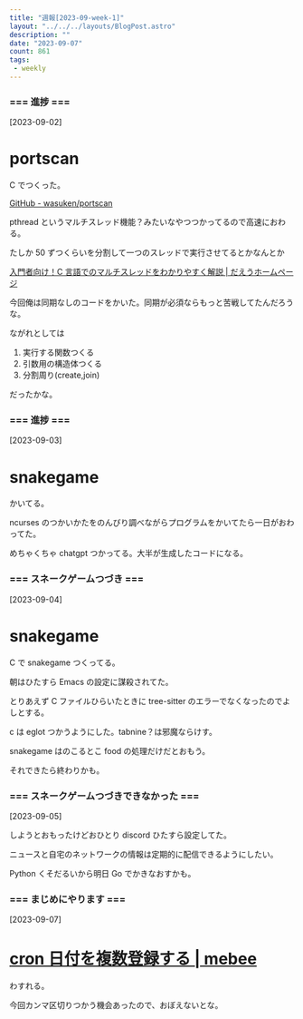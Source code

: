 ```yaml
---
title: "週報[2023-09-week-1]"
layout: "../../../layouts/BlogPost.astro"
description: ""
date: "2023-09-07"
count: 861
tags:
 - weekly
---
```





### === 進捗 ===

[2023-09-02]

# portscan

C でつくった。

[GitHub - wasuken/portscan](https://github.com/wasuken/portscan)

pthread というマルチスレッド機能？みたいなやつつかってるので高速におわる。

たしか 50 ずつくらいを分割して一つのスレッドで実行させてるとかなんとか

[入門者向け！C 言語でのマルチスレッドをわかりやすく解説 | だえうホームページ](https://daeudaeu.com/multithread/)

今回俺は同期なしのコードをかいた。同期が必須ならもっと苦戦してたんだろうな。

ながれとしては

1. 実行する関数つくる
2. 引数用の構造体つくる
3. 分割周り(create,join)

だったかな。


### === 進捗 ===

[2023-09-03]

# snakegame

かいてる。

ncurses のつかいかたをのんびり調べながらプログラムをかいてたら一日がおわってた。

めちゃくちゃ chatgpt つかってる。大半が生成したコードになる。


### === スネークゲームつづき ===

[2023-09-04]

# snakegame

C で snakegame つくってる。

朝はひたすら Emacs の設定に謀殺されてた。

とりあえず C ファイルひらいたときに tree-sitter のエラーでなくなったのでよしとする。

c は eglot つかうようにした。tabnine？は邪魔ならけす。

snakegame はのこるとこ food の処理だけだとおもう。

それできたら終わりかも。


### === スネークゲームつづきできなかった ===

[2023-09-05]

しようとおもったけどおひとり discord ひたすら設定してた。

ニュースと自宅のネットワークの情報は定期的に配信できるようにしたい。

Python くそだるいから明日 Go でかきなおすかも。


### === まじめにやります ===

[2023-09-07]

# [cron 日付を複数登録する | mebee](https://mebee.info/2022/12/03/post-87411/)

わすれる。

今回カンマ区切りつかう機会あったので、おぼえないとな。
